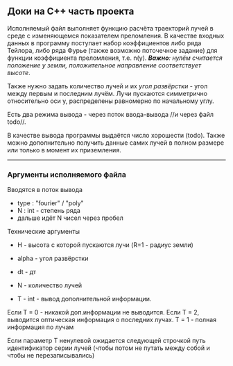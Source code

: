 <h2> Доки на С++ часть проекта </h2>

Исполняемый файл выполняет функцию расчёта траекторий лучей в среде с изменяющемся показателем преломления.
В качестве входных данных в программу поступает набор коэффициентов либо ряда Тейлора, либо ряда Фурье (также возможно поточечное задание) для функции коэффициента преломления, т.е. n(y).
_**Важно**: нулём считается положение у земли, положительное направление соответствует высоте_.

Также нужно задать количество лучей и их _угол развёрстки_ - угол между первым и последним лучём. 
Лучи пускаются симметрично относительно оси y, распределены равномерно по начальному углу.

Есть два режима вывода - через поток ввода-вывода //и через файл todo//.

В качестве вывода программы выдаётся число хорошести (todo). Также можно дополнительно получить данные самих лучей в полном размере или только в момент их приземления.

****

<h3> Аргументы исполняемого файла  </h3>

Вводятся в поток вывода

- type : "fourier" / "poly"
- N : int - степень ряда
- дальше идёт N чисел через пробел

Технические аргументы

- H - высота с которой пускаются лучи (R=1 - радиус земли)
- alpha - угол развёрстки
- dt - дт
- N - количество лучей

- T - int - вывод дополнительной информации.

Если T = 0 - никакой доп.информации не выводится. Если
T = 2, выводится оптическая информация о последних лучах. T = 1 - полная информация по лучам

Если параметр T ненулевой ожидается следующей строчкой путь идентификатор серии лучей (чтобы потом не путать между собой и чтобы не перезаписывались)